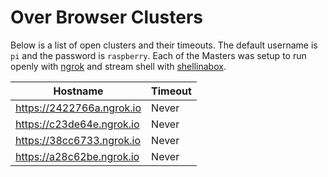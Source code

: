 # Over Browser Clusters

Below is a list of open clusters and their timeouts. The default username is `pi` and the password is `raspberry`. Each of the Masters was setup to run openly with [ngrok](https://ngrok.com/) and stream shell with [shellinabox](https://github.com/fufu70/raspberry-pi-cluster-install/blob/master/SHELL_OVER_HTTP.md).

|Hostname|Timeout|
|-----|-----|
|https://2422766a.ngrok.io|Never|
|https://c23de64e.ngrok.io|Never|
|https://38cc6733.ngrok.io|Never|
|https://a28c62be.ngrok.io|Never|
